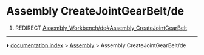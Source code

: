 # Assembly CreateJointGearBelt/de
1.  REDIRECT [Assembly_Workbench/de#Assembly_CreateJointGearBelt](Assembly_Workbench/de#Assembly_CreateJointGearBelt.md)



---
⏵ [documentation index](../README.md) > [Assembly](Assembly_Workbench.md) > Assembly CreateJointGearBelt/de
